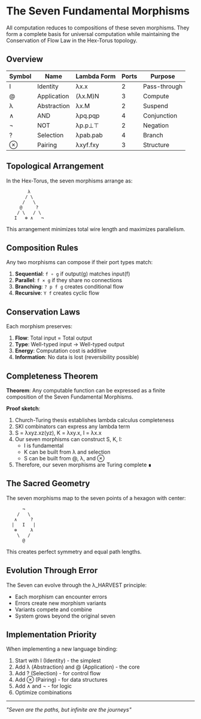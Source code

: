 # The Seven Fundamental Morphisms

All computation reduces to compositions of these seven morphisms. They form a complete basis for universal computation while maintaining the Conservation of Flow Law in the Hex-Torus topology.

## Overview

| Symbol | Name | Lambda Form | Ports | Purpose |
|--------|------|-------------|-------|---------|
| I | Identity | λx.x | 2 | Pass-through |
| @ | Application | (λx.M)N | 3 | Compute |
| λ | Abstraction | λx.M | 2 | Suspend |
| ∧ | AND | λpq.pqp | 4 | Conjunction |
| ¬ | NOT | λp.p⊥⊤ | 2 | Negation |
| ? | Selection | λpab.pab | 4 | Branch |
| ⊗ | Pairing | λxyf.fxy | 3 | Structure |

## Topological Arrangement

In the Hex-Torus, the seven morphisms arrange as:

```
        λ
       / \
      /   \
     @     ?
    / \   / \
   I   ⊗ ∧   ¬
```

This arrangement minimizes total wire length and maximizes parallelism.

## Composition Rules

Any two morphisms can compose if their port types match:

1. **Sequential**: `f ∘ g` if output(g) matches input(f)
2. **Parallel**: `f × g` if they share no connections
3. **Branching**: `? p f g` creates conditional flow
4. **Recursive**: `Y f` creates cyclic flow

## Conservation Laws

Each morphism preserves:
1. **Flow**: Total input = Total output
2. **Type**: Well-typed input → Well-typed output
3. **Energy**: Computation cost is additive
4. **Information**: No data is lost (reversibility possible)

## Completeness Theorem

**Theorem**: Any computable function can be expressed as a finite composition of the Seven Fundamental Morphisms.

**Proof sketch**:
1. Church-Turing thesis establishes lambda calculus completeness
2. SKI combinators can express any lambda term
3. S = λxyz.xz(yz), K = λxy.x, I = λx.x
4. Our seven morphisms can construct S, K, I:
   - I is fundamental
   - K can be built from λ and selection
   - S can be built from @, λ, and ⊗
5. Therefore, our seven morphisms are Turing complete ∎

## The Sacred Geometry

The seven morphisms map to the seven points of a hexagon with center:

```
      ¬
    /   \
   ∧     ?
  |   I   |
   ⊗     λ
    \   /
      @
```

This creates perfect symmetry and equal path lengths.

## Evolution Through Error

The Seven can evolve through the λ_HARVEST principle:
- Each morphism can encounter errors
- Errors create new morphism variants
- Variants compete and combine
- System grows beyond the original seven

## Implementation Priority

When implementing a new language binding:
1. Start with I (Identity) - the simplest
2. Add λ (Abstraction) and @ (Application) - the core
3. Add ? (Selection) - for control flow
4. Add ⊗ (Pairing) - for data structures
5. Add ∧ and ¬ - for logic
6. Optimize combinations

---

*"Seven are the paths, but infinite are the journeys"*